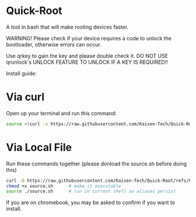 # Quick-Root
A tool in bash that will make rooting devices faster.

WARNING! Please check if your device requires a code to unlock the bootloader, otherwise errors can occur.

Use qrkey to gain the key and please double check it. DO NOT USE qrunlock's UNLOCK FEATURE TO UNLOCK IF A KEY IS REQUIRED!!

Install guide:
# Via curl
Open up your terminal and run this command:
```bash
source <(curl -s https://raw.githubusercontent.com/Kaisen-Tech/Quick-Root/refs/heads/main/source.sh)
```
# Via Local File

Run these commands together (please donload the source.sh before doing this)

```bash
curl -O https://raw.githubusercontent.com/Kaisen-Tech/Quick-Root/refs/heads/main/source.sh
chmod +x source.sh      # make it executable
source ./source.sh      # run in current shell so aliases persist
```
If you are on chromebook, you may be asked to confirm if you want to install.
